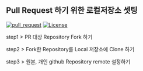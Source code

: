 ## Pull Request 하기 위한 로컬저장소 셋팅

[![pull_request](https://img.shields.io/github/issues-pr/sksggg123/Pull_Request.svg?style=flat)](https://github.com/sksggg123/Pull_Request/pulls)  [![License](https://img.shields.io/github/license/sksggg123/Pull_Request.svg?style=flat)](https://github.com/sksggg123/Pull_Request/blob/master/LICENSE)

step1 > PR 대상 Repository Fork 하기

step2 > Fork한 Repository를 Local 저장소에 Clone 하기

step3 > 원본, 개인 github Repository remote 설정하기
